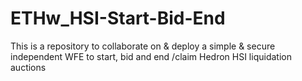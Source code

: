 # ETHw_HSI-Start-Bid-End
This is a repository to collaborate on &amp; deploy a simple &amp; secure independent WFE to start, bid and end /claim Hedron HSI liquidation auctions
